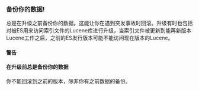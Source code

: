 ### 备份你的数据!

总是在升级之前备份你的数据。这能让你在遇到突发事故时回滚。升级有时也包括对被ES用来访问索引文件的Lucene库进行升级，当索引文件被更新到能再新版本Lucene工作之后，之前的ES发行版本可能不能访问现在版本的Lucene。

#### 警告

#### 在升级前总是备份你的数据

你不能回滚到之前的版本，除非你有之前数据的备份。